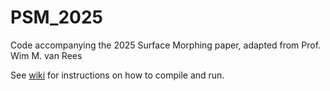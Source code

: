 # PSM_2025
Code accompanying the 2025 Surface Morphing paper, adapted from Prof. Wim M. van Rees

See [wiki](https://github.com/PutongK/PSM2025/wiki) for instructions on how to compile and run.
